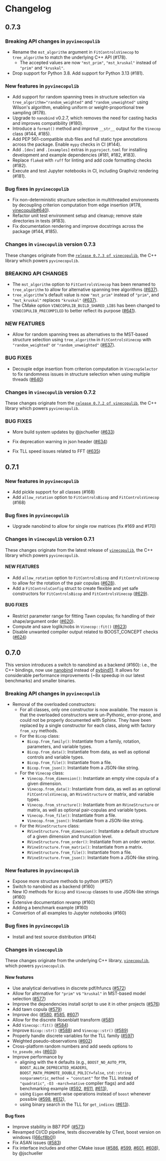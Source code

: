 # Changelog

## 0.7.3

### Breaking API changes in `pyvinecopulib`

* Rename the `mst_algorithm` argument in `FitControlsVinecop` to `tree_algorithm` to match the underlying C++ API (#178).
    * The accepted values are now `"mst_prim"`, `"mst_kruskal"` instead of `"prim"` and `"kruskal"`.
* Drop support for Python 3.8. Add support for Python 3.13 (#181).

### New features in `pyvinecopulib`

* Add support for random spanning trees in structure selection via `tree_algorithm="random_weighted"` and `"random_unweighted"` using Wilson's algorithm, enabling uniform or weight-proportional tree sampling (#178).
* Upgrade to `nanobind` v0.2.7, which removes the need for casting hacks and improves compatibility (#180).
* Introduce a `format()` method and improve `__str__` output for the `Vinecop` class (#144, #185).
* Add PEP 561-compatible stub files and full static type annotations across the package. Enable `mypy` checks in CI (#144).
* Add `.[dev]` and `.[examples]` extras in `pyproject.toml` for installing development and example dependencies (#181, #182, #183).
* Replace `flake8` with `ruff` for linting and add code formatting checks (#182).
* Execute and test Jupyter notebooks in CI, including Graphviz rendering (#181).

### Bug fixes in `pyvinecopulib`

* Fix non-deterministic structure selection in multithreaded environments by decoupling criterion computation from edge insertion (#178, [vinecopulib#640](https://github.com/vinecopulib/vinecopulib/pull/640)).
* Refactor unit test environment setup and cleanup; remove stale directories in tests (#183).
* Fix documentation rendering and improve docstrings across the package (#144, #185).

### Changes in `vinecopulib` version 0.7.3

These changes originate from the [`release 0.7.3 of vinecopulib`](https://github.com/vinecopulib/vinecopulib/releases/tag/v0.7.3), the C++ library which powers `pyvinecopulib`.

### BREAKING API CHANGES

* The `mst_algorithm` option to `FitControlsVinecop` has been renamed to `tree_algorithm` to
  allow for alternative spanning tree algorithms ([#637](https://github.com/vinecopulib/vinecopulib/pull/637)).
* `tree_algorithm`'s default value is now `"mst_prim"` instead of `"prim"`, and `"mst_kruskal"`
  replaces `"kruskal"` ([#637](https://github.com/vinecopulib/vinecopulib/pull/637)).
* The CMake option `VINECOPULIB_BUILD_SHARED_LIBS` has been changed to `VINECOPULIB_PRECOMPILED`
  to better reflect its purpose ([#641](https://github.com/vinecopulib/vinecopulib/pull/641)).

### NEW FEATURES

* Allow for random spanning trees as alternatives to the MST-based structure selection using
  `tree_algorithm` in `FitControlsVinecop` with `"random_weighted"` or `"random_unweighted"`
  ([#637](https://github.com/vinecopulib/vinecopulib/pull/637)).

### BUG FIXES

* Decouple edge insertion from criterion computation in `VinecopSelector` to fix randomness
  issues in structure selection when using multiple threads ([#640](https://github.com/vinecopulib/vinecopulib/pull/640))

### Changes in `vinecopulib` version 0.7.2

These changes originate from the [`release 0.7.2 of vinecopulib`](https://github.com/vinecopulib/vinecopulib/releases/tag/v0.7.2), the C++ library which powers `pyvinecopulib`.

### BUG FIXES

* More build system updates by @jschueller ([#633](https://github.com/vinecopulib/vinecopulib/pull/633))

* Fix deprecation warning in json header ([#634](https://github.com/vinecopulib/vinecopulib/pull/634))

* Fix TLL speed issues related to FFT ([#635](https://github.com/vinecopulib/vinecopulib/pull/635))

## 0.7.1

### New features in `pyvinecopulib`

* Add pickle support for all classes (#168)
* Add `allow_rotation` option to `FitControlsBicop` and `FitControlsVinecop` (#168)

### Bug fixes in `pyvinecopulib`

* Upgrade nanobind to allow for single row matrices (fix #169 and #170)

### Changes in `vinecopulib` version 0.7.1

These changes originate from the latest release of [`vinecopulib`](https://github.com/vinecopulib/vinecopulib/releases/tag/v0.7.1), the C++ library which powers `pyvinecopulib`.

#### NEW FEATURES

* Add `allow_rotation` option to `FitControlsBicop` and `FitControlsVinecop`
  to allow for the rotation of the pair copulas ([#628](https://github.com/vinecopulib/vinecopulib/pull/628)).
* Add a `FitControlsConfig` struct to create flexible and yet safe constructors
  for `FitControlsBicop` and `FitControlsVinecop` ([#629](https://github.com/vinecopulib/vinecopulib/pull/629)).

#### BUG FIXES

* Restrict parameter range for fitting Tawn copulas; fix handling of their
  shape/argument order ([#620](https://github.com/vinecopulib/vinecopulib/pull/620)).
* Compute and save loglik/nobs in `Vinecop::fit()` ([#623](https://github.com/vinecopulib/vinecopulib/pull/623))
* Disable unwanted compiler output related to BOOST_CONCEPT checks ([#624](https://github.com/vinecopulib/vinecopulib/pull/624))

## 0.7.0

This version introduces a switch to nanobind as a backend (#160): i.e., the C++ bindings, now use [nanobind](https://nanobind.readthedocs.io/) instead of [pybind11](https://pybind11.readthedocs.io/).
It allows for considerable performance improvements (~8x speedup in our latest benchmarks) and smaller binaries.

### Breaking API changes in `pyvinecopulib`

* Removal of the overloaded constructors:
    * For all classes, only one constructor is now available.
    The reason is that the overloaded constructors were un-Pythonic, error-prone, and could not be properly documented with Sphinx.
    They have been replaced by a single constructor for each class, along with factory `from_xzy` methods.
    * For the ``Bicop`` class:
        * ``Bicop.from_family()``: Instantiate from a family, rotation, parameters, and variable types.
        * ``Bicop.from_data()``: Instantiate from data, as well as optional controls and variable types.
        * ``Bicop.from_file()``: Instantiate from a file.
        * ``Bicop.from_json()``: Instantiate from a JSON-like string.
    * For the ``Vinecop`` class:
        * ``Vinecop.from_dimension()``: Instantiate an empty vine copula of a given dimension.
        * ``Vinecop.from_data()``: Instantiate from data, as well as an optional ``FitControlsVinecop``, an ``RVineStructure`` or matrix, and variable types.
        * ``Vinecop.from_structure()``: Instantiate from an ``RVineStructure`` or matrix, as well as optional pair-copulas and variable types.
        * ``Vinecop.from_file()``: Instantiate from a file.
        * ``Vinecop.from_json()``: Instantiate from a JSON-like string.
    * For the ``RVineStructure`` class:
        * ``RVineStructure.from_dimension()``: Instantiate a default structure of a given dimension and truncation level.
        * ``RVineStructure.from_order()``: Instantiate from an order vector.
        * ``RVineStructure.from_matrix()``: Instantiate from a matrix.
        * ``RVineStructure.from_file()``: Instantiate from a file.
        * ``RVineStructure.from_json()``: Instantiate from a JSON-like string.

### New features in `pyvinecopulib`

* Expose more structure methods to python (#157)
* Switch to nanobind as a backend (#160)
* New IO methods for `Bicop` and `Vinecop` classes to use JSON-like strings (#160)
* Extensive documentation revamp (#160)
* Adding a benchmark example (#160)
* Convertion of all examples to Jupyter notebooks (#160)

### Bug fixes in `pyvinecopulib`

* Install and test source distribution (#164)

### Changes in `vinecopulib`

These changes originate from the underlying C++ library, [`vinecopulib`](https://github.com/vinecopulib/vinecopulib), which powers `pyvinecopulib`.

#### New features

* Use analytical derivatives in discrete pdf/hfuncs ([#572](https://github.com/vinecopulib/vinecopulib/pull/572))
* Allow for alternative for `"prim"` vs `"kruskal"` in MST-based model selection ([#577](https://github.com/vinecopulib/vinecopulib/pull/577))
* Improve the dependencies install script to use it in other projects ([#576](https://github.com/vinecopulib/vinecopulib/pull/576))
* Add tawn copula ([#579](https://github.com/vinecopulib/vinecopulib/pull/579))
* Improve doc ([#580](https://github.com/vinecopulib/vinecopulib/pull/580), [#585](https://github.com/vinecopulib/vinecopulib/pull/585), [#607](https://github.com/vinecopulib/vinecopulib/pull/607))
* Allow for the discrete Rosenblatt transform ([#581](https://github.com/vinecopulib/vinecopulib/pull/581))
* Add `Vinecop::fit()` ([#584](https://github.com/vinecopulib/vinecopulib/pull/584))
* Improve `Bicop::str()` ([#588](https://github.com/vinecopulib/vinecopulib/pull/588)) and `Vinecop::str()` ([#589](https://github.com/vinecopulib/vinecopulib/pull/589))
* Properly handle discrete variables for the TLL family ([#597](https://github.com/vinecopulib/vinecopulib/pull/597))
* Weighted pseudo-observations ([#602](https://github.com/vinecopulib/vinecopulib/pull/602))
* Cross-platform random numbers and add seeds options to `to_pseudo_obs` ([#603](https://github.com/vinecopulib/vinecopulib/pull/603))
* Improve performance by
    * aligning with the `R` defaults (e.g., `BOOST_NO_AUTO_PTR`, `BOOST_ALLOW_DEPRECATED_HEADERS`, `BOOST_MATH_PROMOTE_DOUBLE_POLICY=false`, `std::string nonparametric_method = "constant"` for the TLL instead of `"quadratic"`, `-O3 -march=native` compiler flags) and add benchmarking example ([#592](https://github.com/vinecopulib/vinecopulib/pull/592), [#611](https://github.com/vinecopulib/vinecopulib/pull/611), [#613](https://github.com/vinecopulib/vinecopulib/pull/613)),
    * using `Eigen` element-wise operations instead of `boost` whenever possible ([#598](https://github.com/vinecopulib/vinecopulib/pull/598), [#612](https://github.com/vinecopulib/vinecopulib/pull/612)),
    * using binary search in the TLL for `get_indices` ([#613](https://github.com/vinecopulib/vinecopulib/pull/613)).

#### Bug fixes

* Improve stability in BB7 PDF ([#573](https://github.com/vinecopulib/vinecopulib/pull/573))
* Revamped CI/CD pipeline, tests discoverable by CTest, boost version on windows (([66cf8b0](https://github.com/vinecopulib/vinecopulib/commit/66cf8b0)))
* Fix ASAN issues ([#583](https://github.com/vinecopulib/vinecopulib/pull/583))
* Fix interface includes and other CMake issue ([#586](https://github.com/vinecopulib/vinecopulib/pull/586), [#599](https://github.com/vinecopulib/vinecopulib/pull/599), [#601](https://github.com/vinecopulib/vinecopulib/pull/601), [#608](https://github.com/vinecopulib/vinecopulib/pull/608)), by @jschueller
